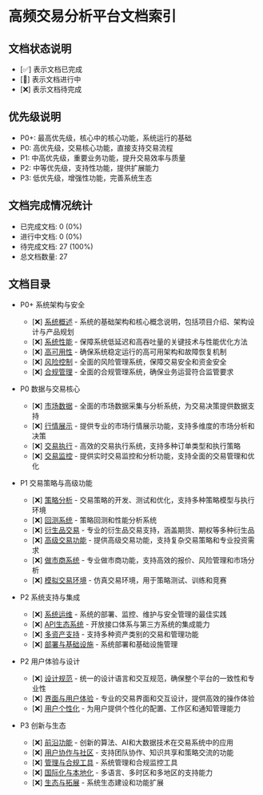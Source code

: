 # 高频交易分析平台文档索引

## 文档状态说明
- [✅] 表示文档已完成
- [🔄] 表示文档进行中
- [❌] 表示文档待完成

## 优先级说明
- P0+: 最高优先级，核心中的核心功能，系统运行的基础
- P0: 高优先级，交易核心功能，直接支持交易流程
- P1: 中高优先级，重要业务功能，提升交易效率与质量
- P2: 中等优先级，支持性功能，提供扩展能力
- P3: 低优先级，增强性功能，完善系统生态

## 文档完成情况统计
- 已完成文档: 0 (0%)
- 进行中文档: 0 (0%)
- 待完成文档: 27 (100%)
- 总文档数量: 27

## 文档目录

- P0+ 系统架构与安全
  - [❌] [系统概述](./p0p-arch-system-overview.md) - 系统的基础架构和核心概念说明，包括项目介绍、架构设计与产品规划
  - [❌] [系统性能](./p0p-perf-system-performance.md) - 保障系统低延迟和高吞吐量的关键技术与性能优化方法
  - [❌] [高可用性](./p0p-avail-high-availability.md) - 确保系统稳定运行的高可用架构和故障恢复机制
  - [❌] [风险控制](./p0p-risk-management.md) - 全面的风险管理系统，保障交易安全和资金安全
  - [❌] [合规管理](./p0p-compliance-management.md) - 全面的合规管理系统，确保业务运营符合监管要求

- P0 数据与交易核心
  - [❌] [市场数据](./p0-data-market-data.md) - 全面的市场数据采集与分析系统，为交易决策提供数据支持
  - [❌] [行情展示](./p0-data-market-view.md) - 提供专业的市场行情展示功能，支持多维度的市场分析和决策
  - [❌] [交易执行](./p0-trade-execution.md) - 高效的交易执行系统，支持多种订单类型和执行策略
  - [❌] [交易监控](./p0-trade-monitoring.md) - 提供实时交易监控和分析功能，支持全面的交易管理和优化

- P1 交易策略与高级功能
  - [❌] [策略分析](./p1-strat-analysis.md) - 交易策略的开发、测试和优化，支持多种策略模型与执行环境
  - [❌] [回测系统](./p1-strat-backtesting.md) - 策略回测和性能分析系统
  - [❌] [衍生品交易](./p1-trade-derivatives.md) - 专业的衍生品交易支持，涵盖期货、期权等多种衍生品
  - [❌] [高级交易功能](./p1-trade-advanced.md) - 提供高级交易功能，支持复杂交易策略和专业投资需求
  - [❌] [做市商系统](./p1-trade-market-maker.md) - 专业做市商功能，支持高效的报价、风险管理和市场分析
  - [❌] [模拟交易环境](./p1-strat-simulation.md) - 仿真交易环境，用于策略测试、训练和竞赛

- P2 系统支持与集成
  - [❌] [系统运维](./p2-ops-system-operations.md) - 系统的部署、监控、维护与安全管理的最佳实践
  - [❌] [API生态系统](./p2-intg-api-ecosystem.md) - 开放接口体系与第三方系统的集成能力
  - [❌] [多资产支持](./p2-intg-multi-asset.md) - 支持多种资产类别的交易和管理功能
  - [❌] [部署与基础设施](./p2-ops-deployment.md) - 系统部署和基础设施管理

- P2 用户体验与设计
  - [❌] [设计规范](./p2-ux-design-specification.md) - 统一的设计语言和交互规范，确保整个平台的一致性和专业性
  - [❌] [界面与用户体验](./p2-ux-interface.md) - 专业的交易界面和交互设计，提供高效的操作体验
  - [❌] [用户个性化](./p2-ux-personalization.md) - 为用户提供个性化的配置、工作区和通知管理能力

- P3 创新与生态
  - [❌] [前沿功能](./p3-innov-advanced-features.md) - 创新的算法、AI和大数据技术在交易系统中的应用
  - [❌] [用户协作与社区](./p3-eco-collaboration.md) - 支持团队协作、知识共享和策略交流的功能
  - [❌] [管理与合规工具](./p3-eco-admin-tools.md) - 系统管理和合规监控工具
  - [❌] [国际化与本地化](./p3-eco-internationalization.md) - 多语言、多时区和多地区的支持能力
  - [❌] [生态与拓展](./p3-eco-extension.md) - 系统生态建设和功能扩展
